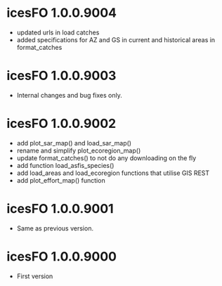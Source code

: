 # icesFO 1.0.0.9004

- updated urls in load catches
- added specifications for AZ and GS in current and historical areas in format_catches


# icesFO 1.0.0.9003

- Internal changes and bug fixes only.


# icesFO 1.0.0.9002

* add plot_sar_map() and load_sar_map()
* rename and simplify plot_ecoregion_map()
* update format_catches() to not do any downloading on the fly
* add function load_asfis_species()
* add load_areas and load_ecoregion functions that utilise GIS REST
* add plot_effort_map() function


# icesFO 1.0.0.9001

- Same as previous version.


# icesFO 1.0.0.9000

- First version


